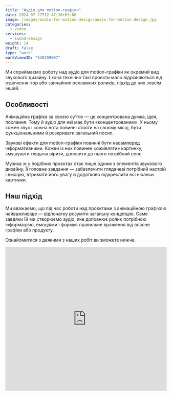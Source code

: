 ```yaml
---
title: "Аудіо для motion-графіки"
date: 2024-07-27T12:47:16+03:00
image: /images/audio-for-motion-design/audio-for-motion-design.jpg
categories:
  - video
services:
  - sound-design
weight: 14
draft: false
type: "work"
workVimeoID: "530259007"
---
```


Ми сприймаємо роботу над аудіо для motion-графіки як окремий вид звукового дизайну. І хоча технічно такі проєкти мало відрізняються від озвучення ігор або звичайних рекламних роликів, підхід до них зовсім інший.

## Особливості

Анімаційна графіка за своєю суттю — це концентрована думка, ідея, послання. Тому й аудіо для неї має бути «концентрованим». У ньому кожен звук і кожна нота повинні стояти на своєму місці, бути функціональними й розкривати загальний посил.

Звукові ефекти для motion-графіки повинні бути насамперед інформативними. Кожен із них повинен «оживляти» картинку, змушувати глядача вірити, доносити до нього потрібний сенс.

Музика ж у подібних проєктах стає лише одним з елементів звукового дизайну. Її головне завдання — забезпечити глядачеві потрібний настрій і емоцію, втримати його увагу й додатково підкреслити всі нюанси картинки.

## Наш підхід

Ми вважаємо, що під час роботи над проєктами з анімаційною графікою найважливіше — відпочатку розуміти загальну концепцію. Саме завдяки їй ми створюємо аудіо, яке доповнює ролик потрібною інформацією, емоціями і формує правильне враження від власне графіки або продукту.

Ознайомитися з деякими з наших робіт ви зможете нижче.

<iframe width="100%" height="450" loading="lazy" src="https://www.youtube.com/embed/videoseries?si=BeWcGt7eBUXVGcYz&amp;list=PLkTzVtkdVRI26KajbtEV0XfKHF2_EjI-3" title="YouTube video player" frameborder="0" allow="accelerometer; autoplay; clipboard-write; encrypted-media; gyroscope; picture-in-picture; web-share" referrerpolicy="strict-origin-when-cross-origin" allowfullscreen></iframe>
